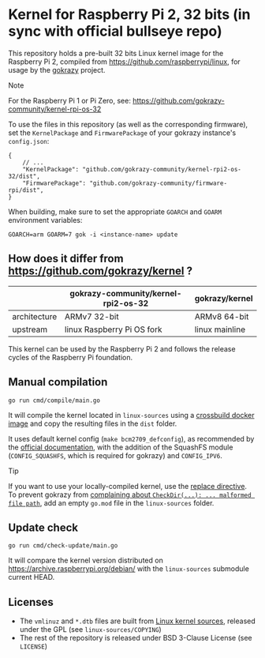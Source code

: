 # Kernel for Raspberry Pi 2, 32 bits (in sync with official bullseye repo)

This repository holds a pre-built 32 bits Linux kernel image for the Raspberry Pi 2, compiled from https://github.com/raspberrypi/linux, for usage by the [gokrazy](https://github.com/gokrazy/gokrazy) project.

> [!NOTE]
> For the Raspberry Pi 1 or Pi Zero, see: https://github.com/gokrazy-community/kernel-rpi-os-32

To use the files in this repository (as well as the corresponding firmware), set the `KernelPackage` and `FirmwarePackage` of your gokrazy instance's `config.json`:

```jsonc
{
    // ...
    "KernelPackage": "github.com/gokrazy-community/kernel-rpi2-os-32/dist",
    "FirmwarePackage": "github.com/gokrazy-community/firmware-rpi/dist",
}
```

When building, make sure to set the appropriate `GOARCH` and `GOARM` environment variables:

```
GOARCH=arm GOARM=7 gok -i <instance-name> update
```

## How does it differ from https://github.com/gokrazy/kernel ?

|              | gokrazy-community/kernel-rpi2-os-32 | gokrazy/kernel |
| ------------ | ----------------------------------- | -------------- |
| architecture | ARMv7 32-bit                        | ARMv8 64-bit   |
| upstream     | linux Raspberry Pi OS fork          | linux mainline |

This kernel can be used by the Raspberry Pi 2 and follows the release cycles of the Raspberry Pi foundation.

## Manual compilation

```
go run cmd/compile/main.go
```

It will compile the kernel located in `linux-sources` using a [crossbuild docker image](https://github.com/gokrazy-community/crossbuild-armhf) and copy the resulting files in the `dist` folder.

It uses default kernel config (`make bcm2709_defconfig`), as recommended by the [official documentation](https://www.raspberrypi.com/documentation/computers/linux_kernel.html#native-build-configuration), with the addition of the SquashFS module (`CONFIG_SQUASHFS`, which is required for gokrazy) and `CONFIG_IPV6`.

> [!TIP]
> If you want to use your locally-compiled kernel, use the [replace directive](https://gokrazy.org/development/modules/#building-local-code-the-replace-directive). To prevent gokrazy from [complaining about `CheckDir(...): ... malformed file path`](https://github.com/gokrazy/tools/issues/72), add an empty `go.mod` file in the `linux-sources` folder.

## Update check

```
go run cmd/check-update/main.go
```

It will compare the kernel version distributed on https://archive.raspberrypi.org/debian/ with the `linux-sources` submodule current HEAD.

## Licenses

- The `vmlinuz` and `*.dtb` files are built from [Linux kernel sources](https://github.com/raspberrypi/linux), released under the GPL (see `linux-sources/COPYING`)
- The rest of the repository is released under BSD 3-Clause License (see `LICENSE`)
